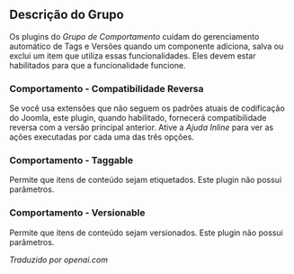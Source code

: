 <!-- Filename: Chunk4x:Extensions_Plugin_Manager_Edit_Behaviour_Group  / Display title: Grupo de Comportamento -->

## Descrição do Grupo

Os plugins do *Grupo de Comportamento* cuidam do gerenciamento automático de Tags e Versões quando um componente adiciona, salva ou exclui um item que utiliza essas funcionalidades. Eles devem estar habilitados para que a funcionalidade funcione.

### Comportamento - Compatibilidade Reversa

Se você usa extensões que não seguem os padrões atuais de codificação do Joomla, este plugin, quando habilitado, fornecerá compatibilidade reversa com a versão principal anterior. Ative a *Ajuda Inline* para ver as ações executadas por cada uma das três opções.

### Comportamento - Taggable

Permite que itens de conteúdo sejam etiquetados. Este plugin não possui parâmetros.

### Comportamento - Versionable

Permite que itens de conteúdo sejam versionados. Este plugin não possui parâmetros.

*Traduzido por openai.com*

